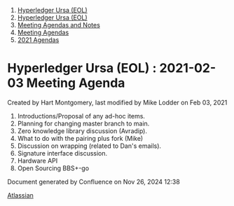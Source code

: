 1. [Hyperledger Ursa (EOL)](index.html)
2. [Hyperledger Ursa (EOL)](19595269.html)
3. [Meeting Agendas and Notes](Meeting-Agendas-and-Notes_19603313.html)
4. [Meeting Agendas](Meeting-Agendas_19603319.html)
5. [2021 Agendas](2021-Agendas_19612025.html)

# Hyperledger Ursa (EOL) : 2021-02-03 Meeting Agenda

Created by Hart Montgomery, last modified by Mike Lodder on Feb 03, 2021

1. Introductions/Proposal of any ad-hoc items.
2. Planning for changing master branch to main.
3. Zero knowledge library discussion (Avradip).
4. What to do with the pairing plus fork (Mike)
5. Discussion on wrapping (related to Dan's emails).
6. Signature interface discussion.
7. Hardware API
8. Open Sourcing BBS+-go

Document generated by Confluence on Nov 26, 2024 12:38

[Atlassian](http://www.atlassian.com/)
